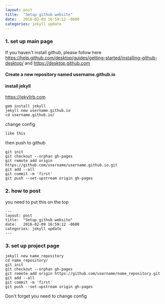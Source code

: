 ```yaml
---
layout: post
title:  "Setup github website"
date:   2016-02-09 16:59:12 -0600
categories: jekyll update
---
```


### 1. set up main page
If you haven't install github, please follow here https://help.github.com/desktop/guides/getting-started/installing-github-desktop/
and https://desktop.github.com


#### Create a new repository named username.github.io
#### install jekyll
https://jekyllrb.com
~~~
gem install jekyll
jekyll new username.github.io
cd username.github.io/
~~~
change config
~~~
like this
~~~
then push to github
~~~
git init
git checkout --orphan gh-pages
git remote add origin https://github.com/username/username.github.io.git
git add --all
git commit -m 'first'
git push --set-upstream origin gh-pages
~~~


### 2. how to post
you need to put this on the top
~~~
---
layout: post
title:  "Setup github website"
date:   2016-02-09 16:59:12 -0600
categories: jekyll update
---
~~~

### 3. set up project page
~~~
jekyll new name_repository
cd name_repository/
git init
git checkout --orphan gh-pages
git remote add origin https://github.com/username/name_repository.git
git add --all
git commit -m 'first'
git push --set-upstream origin gh-pages
~~~
Don't forget you need to change config
